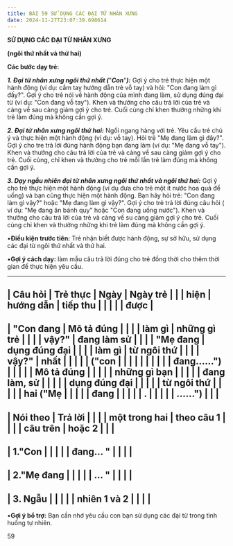 ```yaml
---
title: BÀI 59 SỬ DỤNG CÁC ĐẠI TỪ NHÂN XƯNG
date: 2024-11-27T23:07:39.698614
---
```


**SỬ DỤNG CÁC ĐẠI TỪ NHÂN XƯNG**

**(ngôi thứ nhất và thứ hai)**

**Các bước dạy trẻ:**

***1. Đại từ nhân xưng ngôi thứ nhất (***"***Con***"***):*** Gợi ý cho
trẻ thực hiện một hành động (ví dụ: cầm tay hướng dẫn trẻ vỗ tay) và
hỏi: "Con đang làm gì đấy?". Gợi ý cho trẻ nói về hành động của mình
đang làm, sử dụng đúng đại từ (ví dụ: "Con đang vỗ tay"). Khen và
thưởng cho câu trả lời của trẻ và càng về sau càng giảm gợi ý cho trẻ.
Cuối cùng chỉ khen thưởng những khi trẻ làm đúng mà không cần gợi ý.

***2. Đại từ nhân xưng ngôi thứ hai:*** Ngồi ngang hàng với trẻ. Yêu
cầu trẻ chú ý và thực hiện một hành động (ví dụ: vỗ tay). Hỏi trẻ "Mẹ
đang làm gì đây?". Gợi ý cho tre trả lời đúng hành động bạn đang làm
(ví dụ: "Mẹ đang vỗ tay"). Khen và thưởng cho câu trả lời của trẻ và
càng về sau càng giảm gợi ý cho trẻ. Cuối cùng, chỉ khen và thưởng cho
trẻ mỗi lần trẻ làm đúng mà không cần gợi ý.

***3. Dạy ngẫu nhiên đại từ nhân xưng ngôi thứ nhất và ngôi thứ
hai:*** Gợi ý cho trẻ thực hiện một hành động (ví dụ đưa cho trẻ một
ít nước hoa quả để uống) và bạn cũng thực hiện một hành động. Bạn hãy
hỏi trẻ: "Con đang làm gì vậy?" hoặc "Mẹ đang làm gì vậy?". Gợi ý cho
trẻ trả lời đúng câu hỏi ( ví dụ: "Mẹ đang ăn bánh quy" hoặc "Con đang
uống nước"). Khen và thưởng cho câu trả lời của trẻ và càng về su càng
giảm gợi ý cho trẻ. Cuối cùng chỉ khen và thưởng những khi trẻ làm
đúng mà không cần gợi ý.

•**Điều kiện trước tiên:** Trẻ nhận biết được hành động, sự sở hữu, sử
dụng các đại từ ngôi thứ nhất và thứ hai.

•**Gợi ý cách dạy:** làm mẫu câu trả lời đúng cho trẻ đồng thời cho
thêm thời gian để thực hiện yêu cầu.

-------------------------------------------------------------------------
| **Câu hỏi**     | **Trẻ thực      | **Ngày**       | **Ngày trẻ    |
|                 | hiện**          | **hướng dẫn**   | tiếp thu      |
|                 |                 |                 | được**        |
-------------------------------------------------------------------------
| "**Con đang   | **Mô tả đúng  |                 |                 |
| làm gì        | những gì trẻ  |                 |                 |
| vậy?**"      | đang làm sử   |                 |                 |
| "**Mẹ đang    | dụng đúng đại |                 |                 |
| làm gì        | từ ngôi thứ   |                 |                 |
| vậy?**"       | nhất          |                 |                 |
|                 | (**"**con     |                 |                 |
|                 |               |                 |                 |
|                 | đang......")** |                 |                 |
|                 | **Mô tả đúng  |                 |                 |
|                 | những gì bạn  |                 |                 |
|                 | đang làm, sử  |                 |                 |
|                 | dụng đúng đại |                 |                 |
|                 | từ ngôi thứ   |                 |                 |
|                 | hai (**"**Mẹ  |                 |                 |
|                 | đang          |                 |                 |
|                 | .            |                 |                 |
|                 | ......**"**)** |                 |                 |
-------------------------------------------------------------------------
| **Nói theo    | **Trả lời     |                 |                 |
| một trong hai | theo câu 1    |                 |                 |
| câu trên**    | hoặc 2**      |                 |                 |
-------------------------------------------------------------------------
| 1."Con        |                 |                 |                 |
| đang... "    |                 |                 |                 |
-------------------------------------------------------------------------
| 2."Mẹ đang    |                 |                 |                 |
| ... "        |                 |                 |                 |
-------------------------------------------------------------------------
| 3. Ngẫu      |                 |                 |                 |
| nhiên 1 và 2  |                 |                 |                 |
-------------------------------------------------------------------------

•**Gợi ý bổ trợ:** Bạn cần nhớ yêu cầu con bạn sử dụng các đại từ trong
tình huống tự nhiên.

59

